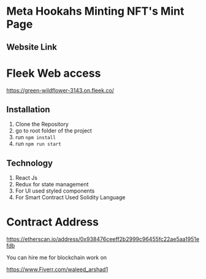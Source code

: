 # Meta Hookahs Minting NFT's Mint Page

## Website Link

# Fleek Web access

https://green-wildflower-3143.on.fleek.co/

## Installation

1. Clone the Repository
2. go to root folder of the project
3. run `npm install`
4. run `npm run start `

## Technology

1. React Js
2. Redux for state management
3. For UI used styled components
4. For Smart Contract Used Solidity Language

# Contract Address

https://etherscan.io/address/0x938476ceeff2b2999c96455fc22ae5aa1951efdb

You can hire me for blockchain work on

https://www.Fiverr.com/waleed_arshad1
